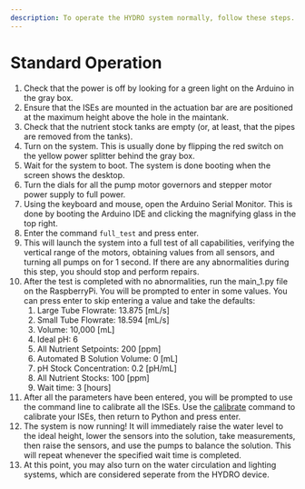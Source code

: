 ```yaml
---
description: To operate the HYDRO system normally, follow these steps.
---
```


# Standard Operation

1. Check that the power is off by looking for a green light on the Arduino in the gray box.
2. Ensure that the ISEs are mounted in the actuation bar are are positioned at the maximum height above the hole in the maintank.
3. Check that the nutrient stock tanks are empty (or, at least, that the pipes are removed from the tanks).
4. Turn on the system. This is usually done by flipping the red switch on the yellow power splitter behind the gray box.
5. Wait for the system to boot. The system is done booting when the screen shows the desktop.
6. Turn the dials for all the pump motor governors and stepper motor power supply to full power.
7. Using the keyboard and mouse, open the Arduino Serial Monitor. This is done by booting the Arduino IDE and clicking the magnifying glass in the top right.
8. Enter the command `full_test` and press enter.
9. This will launch the system into a full test of all capabilities, verifying the vertical range of the motors, obtaining values from all sensors, and turning all pumps on for 1 second. If there are any abnormalities during this step, you should stop and perform repairs.
10. After the test is completed with no abnormalities, run the main\_1.py file on the RaspberryPi. You will be prompted to enter in some values. You can press enter to skip entering a value and take the defaults:
    1. Large Tube Flowrate: 13.875 \[mL/s]
    2. Small Tube Flowrate: 18.594 \[mL/s]
    3. Volume: 10,000 \[mL]
    4. Ideal pH: 6
    5. All Nutrient Setpoints: 200 \[ppm]
    6. Automated B Solution Volume: 0 \[mL]
    7. pH Stock Concentration: 0.2 \[pH/mL]
    8. All Nutrient Stocks: 100 \[ppm]
    9. Wait time: 3 \[hours]
11. After all the parameters have been entered, you will be prompted to use the command line to calibrate all the ISEs. Use the [calibrate](commands/calibrate.md) command to calibrate your ISEs, then return to Python and press enter.
12. The system is now running! It will immediately raise the water level to the ideal height, lower the sensors into the solution, take measurements, then raise the sensors, and use the pumps to balance the solution. This will repeat whenever the specified wait time is completed.
13. At this point, you may also turn on the water circulation and lighting systems, which are considered seperate from the HYDRO device.
